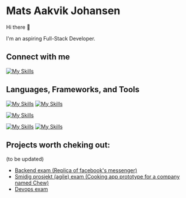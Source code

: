 # Mats Aakvik Johansen

Hi there 👋

I'm an aspiring Full-Stack Developer.


## Connect with me
[![My Skills](https://skillicons.dev/icons?i=linkedin)](https://www.linkedin.com/in/mats-aakvik-johansen-004b9719b/)


## Languages, Frameworks, and Tools
[![My Skills](https://skillicons.dev/icons?i=js,html,css,cs)](https://skillicons.dev)
[![My Skills](https://skillicons.dev/icons?i=java,py&theme=light)](https://skillicons.dev)

[![My Skills](https://skillicons.dev/icons?i=maven,react,spring,nodejs&theme=light)](https://skillicons.dev)

[![My Skills](https://skillicons.dev/icons?i=aws,azure,figma,vite&theme=light)](https://skillicons.dev)
[![My Skills](https://skillicons.dev/icons?i=idea,docker,git,postman,selenium,unity,mysql,mongodb)](https://skillicons.dev)

## Projects worth cheking out:

(to be updated)
- [Backend exam (Replica of facebook's messenger)](https://github.com/kristiania-pgr209-2022/pg209exam-sebastiannordby)
- [Smidig prosjekt (agile) exam (Cooking app prototype for a company named Chew)](https://github.com/bilalStudy/ChewTestApplication)
- [Devops exam](https://github.com/Matsjohaa/Devops-Exam)
